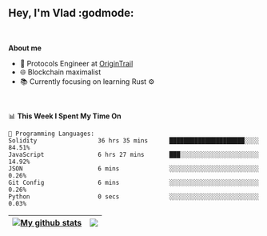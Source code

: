 ## Hey, I'm Vlad :godmode:

<br/>

**About me**
- 💼 Protocols Engineer at [OriginTrail](https://github.com/OriginTrail)
- 🌐 Blockchain maximalist
- 📚 Currently focusing on learning Rust :gear:

<br/>

<!--START_SECTION:waka-->
📊 **This Week I Spent My Time On** 

```text
💬 Programming Languages: 
Solidity                 36 hrs 35 mins      █████████████████████░░░░   84.51% 
JavaScript               6 hrs 27 mins       ███░░░░░░░░░░░░░░░░░░░░░░   14.92% 
JSON                     6 mins              ░░░░░░░░░░░░░░░░░░░░░░░░░   0.26% 
Git Config               6 mins              ░░░░░░░░░░░░░░░░░░░░░░░░░   0.26% 
Python                   0 secs              ░░░░░░░░░░░░░░░░░░░░░░░░░   0.03%

```


<!--END_SECTION:waka-->


| <a href="https://github.com/anuraghazra/github-readme-stats"><img align="center" src="https://github-readme-stats.vercel.app/api?username=u-hubar&show_icons=true&include_all_commits=true&theme=dark&hide_border=true" alt="My github stats" /></a> | <a href="https://github.com/anuraghazra/github-readme-stats"><img align="center" src="https://github-readme-stats.vercel.app/api/top-langs/?username=u-hubar&layout=compact&theme=dark&hide_border=true" /></a> |
| ------------- | ------------- |
